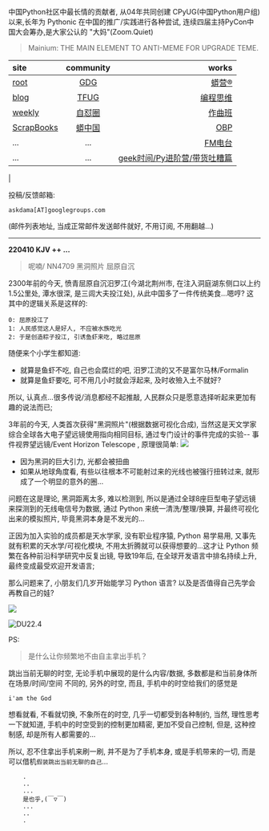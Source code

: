 中国Python社区中最长情的贡献者, 从04年共同创建 CPyUG(中国Python用户组)以来,长年为 Pythonic 在中国的推广/实践进行各种尝试, 连续四届主持PyCon中国大会筹办,是大家公认的 "大妈"(Zoom.Quiet)

> Mainium: THE MAIN ELEMENT TO ANTI-MEME FOR UPGRADE TEME.

| site | community | works |
| :-----| :----: | ----: |
| [root](http://zoomquiet.io/) | [GDG](https://blog.zhgdg.org/) | [蟒营®](https://doc.101.camp/) |
| [blog](https://blog.zoomquiet.io/pages/zoomquiet.html) | [TFUG](http://zh.tfug.world/) | [编程思维](https://py.101.camp/) |
| [weekly](http://weekly.pychina.org/) | [自怼圈](https://du.101.camp/) | [作曲班](https://mu.101.camp/) |
| [ScrapBooks](https://zoomquiet.io/collection.html) | [蟒中国](https://pychina.org/) | [OBP](https://zoomquiet.io/obp/index.html) |
| ... | ... | [FM电台](https://fm.101.camp/) |
| ... | ... | [geek时间/Py进阶营/带货吐糟篇](https://fm.101.camp/2020/geek2py-dama.html) 
 |


投稿/反馈邮箱:

    askdama[AT]googlegroups.com

(邮件列表地址, 
当成正常邮件发送邮件就好, 不用订阅, 不用翻越...)



---------------------------------------------------
**220410 KJV ++ ...**


> 呢喃/ NN4709 黑洞照片 屈原自沉





2300年前的今天, 愤青屈原自沉汨罗冮(今湖北荆州市, 在注入洞庭湖东侧口以上约1.5公里处, 潭水很深, 是三闾大夫投江处), 从此中国多了一件传统美食...嗯哼? 这其中的逻辑关系是这样的:

    0: 屈原投江了
    1: 人民感觉这人是好人, 不应被水族吃光
    2: 于是创造粽子投江, 引诱鱼虾来吃, 略过屈原

随便来个小学生都知道:

- 就算是鱼虾不吃, 自己也会腐烂的吧, 汨罗冮流的又不是富尔马林/Formalin
- 就算是鱼虾要吃, 可不用几小时就会浮起来, 及时收殮入土不就好?

所以, 认真点...很多传说/消息都经不起推敲, 人民群众只是愿意选择听起来更加有趣的说法而已;

3年前的今天, 人类首次获得"黑洞照片"(根据数据可视化合成), 当然这是天文学家综合全球各大电子望远镜使用指向相同目标, 通过专门设计的事件完成的实验-- 事件视界望远镜/Event Horizon Telescope , 原理很简单:
![](https://ipic.zoomquiet.top/2022-04-09-zshot%202022-04-09%2010.06.25.jpg)

+ 因为黑洞的巨大引力, 光都会被扭曲
+ 如果从地球角度看, 有些以往根本不可能射过来的光线也被强行扭转过来, 就形成了一个明显的意外的圈...

问题在这是理论, 黑洞距离太多, 难以检测到, 所以是通过全球8座巨型电子望远镜来探测到的无线电信号为数据, 通过 Python 来统一清洗/整理/换算, 并最终可视化出来的模拟照片, 毕竟黑洞本身是不发光的...

正因为加入实验的成员都是天水学家, 没有职业程序猿, Python 易学易用, 又事先就有积累的天水学/可视化模块, 不用太折腾就可以获得想要的...这才让 Python 频繁在各种前沿科学研究中反复出镜, 导致19年后, 在全球开发语言中排名持续上升, 最终变成最受欢迎开发语言;

那么问题来了, 小朋友们几岁开始能学习 Python 语言? 以及是否值得自己先学会再教自己的娃​?



![](https://ipic.zoomquiet.top/2022-04-09-zq42-today-card-2204.010.jpeg)

![DU22.4](https://ipic.zoomquiet.top/2022-03-31-220331DU6y_zip.jpg!/fw/420)





PS:
> 是什么让你频繁地不由自主拿出手机？

跳出当前无聊的时空,
无论手机中展现的是什么内容/数据,
多数都是和当前身体所在场景/时间/空间 不同的,
另外的时空,
而且, 手机中的时空给我们的感觉是

    i'am the God

想看就看, 不看就切换,
不象所在的时空, 几乎一切都受到各种制约,
当然,
理性思考一下就知道,
手机中的时空受到的控制更加精密, 更加不受自己控制,
但是, 这种控制感,
却是所有人都需要的...

所以, 
忍不住拿出手机来刷一刷,
并不是为了手机本身, 或是手机带来的一切,
而是可以借机`假装跳出当前无聊的自己`...



```
    .
    ..
    ...
    是也乎,(￣▽￣)
    ...
    ..
    .
```


